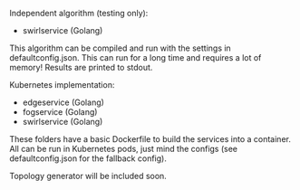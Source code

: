 Independent algorithm (testing only):

- swirlservice (Golang)

This algorithm can be compiled and run with the settings in defaultconfig.json. This can run for a long time and requires a lot of memory! Results are printed to stdout.

Kubernetes implementation:

- edgeservice (Golang)
- fogservice (Golang)
- swirlservice (Golang)

These folders have a basic Dockerfile to build the services into a container. All can be run in Kubernetes pods, just mind the configs (see defaultconfig.json for the fallback config).

Topology generator will be included soon.
